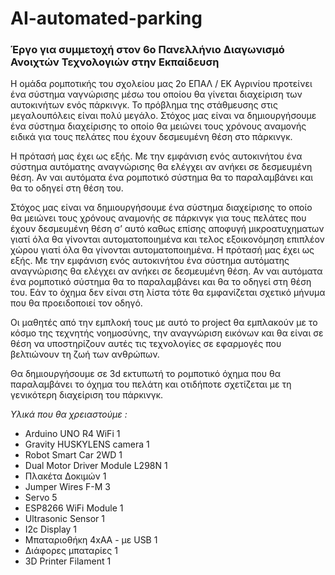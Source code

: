 # AI-automated-parking
<h3>Έργο για συμμετοχή στον 6ο Πανελλήνιο Διαγωνισμό Ανοιχτών Τεχνολογιών στην Εκπαίδευση </h3>

Η ομάδα ρομποτικής του σχολείου μας 2ο ΕΠΑΛ / ΕΚ Αγρινίου προτείνει ένα σύστημα ναγνώρισης μέσω του οποίου θα γίνεται διαχείριση των αυτοκινήτων ενός πάρκινγκ.
Το πρόβλημα της στάθμευσης στις μεγαλουπόλεις είναι πολύ μεγάλο. Στόχος μας είναι να δημιουργήσουμε ένα σύστημα διαχείρισης το οποίο θα μειώνει τους χρόνους αναμονής ειδικά για τους πελάτες που έχουν δεσμευμένη θέση στο πάρκινγκ.   
<p>
Η πρότασή μας έχει ως εξής. Με την εμφάνιση ενός αυτοκινήτου ένα σύστημα αυτόματης αναγνώρισης θα ελέγχει αν ανήκει σε δεσμευμένη θέση. Αν ναι αυτόματα ένα ρομποτικό σύστημα θα το παραλαμβάνει και θα το οδηγεί στη θέση του. 
<p>

Στόχος μας είναι να δημιουργήσουμε ένα σύστημα διαχείρισης το οποίο θα μειώνει τους χρόνους αναμονής σε πάρκινγκ για τους πελάτες που έχουν δεσμευμένη θέση σ’ αυτό καθως επίσης αποφυγή μικροατυχηματων γιατί όλα θα γίνονται αυτοματοποιημένα και τελος εξοικονόμηση επιπλέον χώρου γιατί όλα θα γίνονται αυτοματοποιημένα.
Η πρότασή μας έχει ως εξής. Με την εμφάνιση ενός αυτοκινήτου ένα σύστημα αυτόματης αναγνώρισης θα ελέγχει αν ανήκει σε δεσμευμένη θέση. Αν ναι αυτόματα ένα ρομποτικό σύστημα θα το παραλαμβάνει και θα το οδηγεί στη θέση του. Εάν το όχημα δεν είναι στη λίστα τότε θα εμφανίζεται σχετικό μήνυμα που θα προειδοποιεί τον οδηγό.
<p>

Οι μαθητές από την εμπλοκή τους με αυτό το project θα εμπλακούν με το κόσμο της τεχνητής νοημοσύνης, την αναγνώριση εικόνων και θα είναι σε θέση να υποστηρίζουν αυτές τις τεχνολογίες σε εφαρμογές που βελτιώνουν τη ζωή των ανθρώπων.
<p>

Θα δημιουργήσουμε σε 3d εκτυπωτή το ρομποτικό όχημα που θα παραλαμβάνει το όχημα του πελάτη και οτιδήποτε σχετίζεται με τη γενικότερη διαχείριση του πάρκινγκ.
<p>

<i>Υλικά που θα χρειαστούμε :</i>
<ul>
<li>Arduino UNO R4 WiFi	            1</li>
<li>Gravity HUSKYLENS camera	    1</li>
<li>Robot Smart Car 2WD	            1</li>
<li>Dual Motor Driver Module L298N  1</li>
<li>Πλακέτα Δοκιμών	            1</li>
<li>Jumper Wires F-M	            3</li>
<li>Servo                   	    5</li>
<li>ESP8266 WiFi Module	            1</li>
<li>Ultrasonic Sensor	            1</li>
<li>I2c Display	                    1</li>
<li>Μπαταριοθήκη 4xAΑ - με USB	    1</li>
<li>Διάφορες μπαταρίες 	            1</li>
<li>3D Printer Filament	            1</li>
</ul>
